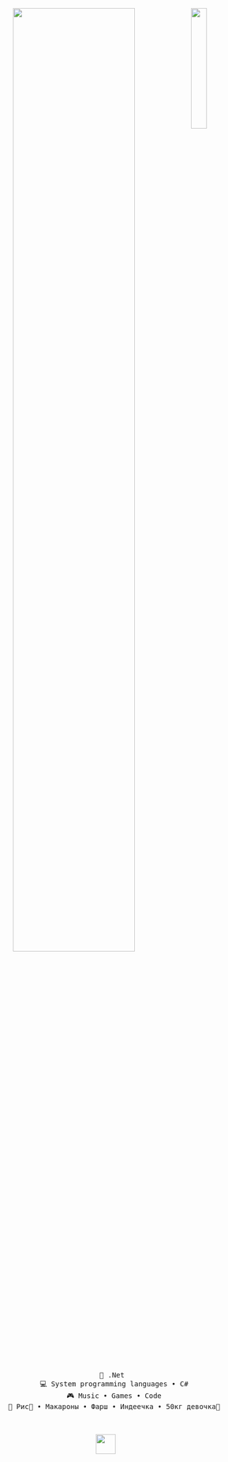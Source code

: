 <div align="center">
<img src="[https://github.com/innng/innng/assets/26755058/5e0ce0fb-c544-4f8c-a307-5849165746d0](https://media1.tenor.com/m/MYCVC47cd7cAAAAd/mesugaki-trezdo.gif)" width="25%" align="right" />
<img src="https://readme-typing-svg.demolab.com?font=Inconsolata&weight=500&size=50&duration=300&pause=300&color=A7A459&center=true&vCenter=true&multiline=true&repeat=false&random=false&width=1300&height=140&lines=Салам+всем+нашим;Я+akeceqm+мини+пекка+3000+%E2%9C%A9" width="70%" />
<br><br>
<pre>
    💼 .Net 
    💻 System programming languages • C#
    🎮 Music • Games • Code
    🐾 Рис🐰 • Макароны • Фарш • Индеечка • 50кг девочка🐤
</pre>
<br><br>
<img src="https://raw.githubusercontent.com/innng/innng/master/assets/kyubey.gif" height="40" />
<br><br><br>
</div>
